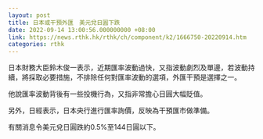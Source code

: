 ```yaml
---
layout: post
title: 日本或干預外匯　美元兌日圓下跌
date: 2022-09-14 13:00:56.000000000 +08:00
link: https://news.rthk.hk/rthk/ch/component/k2/1666750-20220914.htm
categories: rthk
---
```


日本財務大臣鈴木俊一表示，近期匯率波動過快，又指波動劇烈及單邊，若波動持續，將採取必要措施，不排除任何對匯率波動的選項，外匯干預是選擇之一。

他說匯率波動背後有一些投機行為，又指非常擔心日圓大幅貶值。

另外，日經表示，日本央行進行匯率詢價，反映為干預匯市做準備。

有關消息令美元兌日圓跌約0.5%至144日圓以下。
